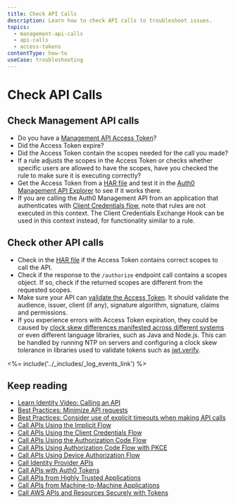```yaml
---
title: Check API Calls
description: Learn how to check API calls to troubleshoot issues. 
topics:
  - management-api-calls
  - api-calls
  - access-tokens
contentType: how-to
useCase: troubleshooting
---
```

# Check API Calls

## Check Management API calls

* Do you have a [Management API Access Token](/api/management/v2/tokens)?
* Did the Access Token expire?
* Did the Access Token contain the scopes needed for the call you made?
* If a rule adjusts the scopes in the Access Token or checks whether specific users are allowed to have the scopes, have you checked the rule to make sure it is executing correctly?  
* Get the Access Token from a [HAR file](/troubleshoot/guides/generate-har-files) and test it in the [Auth0 Management API Explorer](/api/management/v2/) to see if it works there.
* If you are calling the Auth0 Management API from an application that authenticates with [Client Credentials flow](/flows/guides/client-credentials/call-api-client-credentials), note that rules are not executed in this context. The Client Credentials Exchange Hook can be used in this context instead, for functionality similar to a rule.

## Check other API calls

* Check in the [HAR file](/troubleshoot/guides/generate-har-files) if the Access Token contains correct scopes to call the API.
* Check if the response to the `/authorize` endpoint call contains a scopes object. If so, check if the returned scopes are different from the requested scopes.
* Make sure your API can [validate the Access Token](/tokens/guides/validate-access-tokens).  It should validate the audience, issuer, client (if any), signature algorithm, signature, claims and permissions.
* If you experience errors with Access Token expiration, they could be caused by [clock skew differences manifested across different systems](/connector/troubleshooting#clock-skew) or even different language libraries, such as Java and Node.js.  This can be handled by running NTP on servers and configuring a clock skew tolerance in libraries used to validate tokens such as [jwt.verify](https://github.com/auth0/node-jsonwebtoken#jwtverifytoken-secretorpublickey-options-callback).

<%= include('../_includes/_log_events_link') %>

## Keep reading

* [Learn Identity Video: Calling an API](/videos/learn-identity/04-calling-an-api)
* [Best Practices: Minimize API requests](/best-practices/performance#minimize-api-requests)
* [Best Practices: Consider use of explicit timeouts when making API calls](/best-practices/performance#consider-use-of-explicit-timeouts-when-making-api-calls)
* [Call APIs Using the Implicit Flow](/flows/guides/implicit/call-api-implicit)
* [Call APIs Using the Client Credentials Flow](/flows/guides/client-credentials/call-api-client-credentials)
* [Call APIs Using the Authorization Code Flow](/flows/guides/auth-code/call-api-auth-code)
* [Call APIs Using Authorization Code Flow with PKCE](/flows/guides/auth-code-pkce/call-api-auth-code-pkce)
* [Call APIs Using Device Authorization Flow](/flows/guides/device-auth/call-api-device-auth)
* [Call Identity Provider APIs](/connections/calling-an-external-idp-api)
* [Call APIs with Auth0 Tokens](/api-auth/tutorials/adoption/api-tokens)
* [Call APIs from Highly Trusted Applications](/api-auth/grant/password)
* [Call APIs from Machine-to-Machine Applications](/microsites/call-api/call-api-m2m-app)
* [Call AWS APIs and Resources Securely with Tokens](/integrations/aws/tokens)
